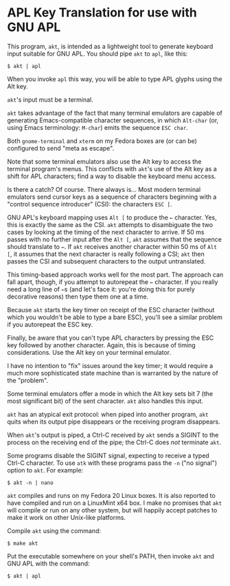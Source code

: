 APL Key Translation for use with GNU APL
========================================

This program, `akt`, is intended as a lightweight tool to generate
keyboard input suitable for GNU APL. You should pipe `akt` to `apl`,
like this:

```
$ akt | apl
```

When you invoke `apl` this way, you will be able to type APL glyphs
using the Alt key.

`akt`'s input must be a terminal.

`akt` takes advantage of the fact that many terminal emulators are
capable of generating Emacs-compatible character sequences, in which
`Alt-char` (or, using Emacs terminology: `M-char`) emits the sequence
`ESC char`.

Both `gnome-terminal` and `xterm` on my Fedora boxes are (or can be)
configured to send "meta as escape".

Note that some terminal emulators also use the Alt key to access the
terminal program's menus. This conflicts with `akt`'s use of the Alt
key as a shift for APL characters; find a way to disable the keyboard
menu access.

Is there a catch? Of course. There always is... Most modern terminal
emulators send cursor keys as a sequence of characters beginning with
a "control sequence introducer" (CSI): the characters `ESC [`.

GNU APL's keyboard mapping uses `Alt [` to produce the `←` character.
Yes, this is exactly the same as the CSI. `akt` attempts to
disambiguate the two cases by looking at the timing of the next
character to arrive. If 50 ms passes with no further input after the
`Alt [`, `akt` assumes that the sequence should translate to `←`. If
`akt` receives another character within 50 ms of `Alt [`, it assumes
that the next character is really following a CSI; `akt` then passes
the CSI and subsequent characters to the output untranslated.

This timing-based approach works well for the most part. The approach
can fall apart, though, if you attempt to autorepeat the `←`
character. If you really need a long line of `←`s (and let's face it:
you're doing this for purely decorative reasons) then type them one at
a time.

Because `akt` starts the key timer on receipt of the ESC character
(without which you wouldn't be able to type a bare ESC), you'll see
a similar problem if you autorepeat the ESC key.

Finally, be aware that you can't type APL characters by pressing the
ESC key followed by another character. Again, this is because of
timing considerations. Use the Alt key on your terminal emulator.

I have no intention to "fix" issues around the key timer; it would
require a much more sophisticated state machine than is warranted by
the nature of the "problem".

Some terminal emulators offer a mode in which the Alt key sets bit 7
(the most significant bit) of the sent character. `akt` also handles
this input.

`akt` has an atypical exit protocol: when piped into another program,
`akt` quits when its output pipe disappears or the receiving program
disappears.

When `akt`'s output is piped, a Ctrl-C received by `akt` sends a
SIGINT to the process on the receiving end of the pipe; the Ctrl-C
does *not* terminate `akt`.

Some programs disable the SIGINT signal, expecting to receive a typed
Ctrl-C character. To use `atk` with these programs pass the `-n` ("no
signal") option to `akt`. For example:

```
$ akt -n | nano
```

`akt` compiles and runs on my Fedora 20 Linux boxes. It is also
reported to have compiled and run on a LinuxMint x64 box. I make no
promises that `akt` will compile or run on any other system, but will
happily accept patches to make it work on other Unix-like platforms.

Compile `akt` using the command:

```
$ make akt
```

Put the executable somewhere on your shell's PATH, then invoke `akt`
and GNU APL with the command:

```
$ akt | apl
```
